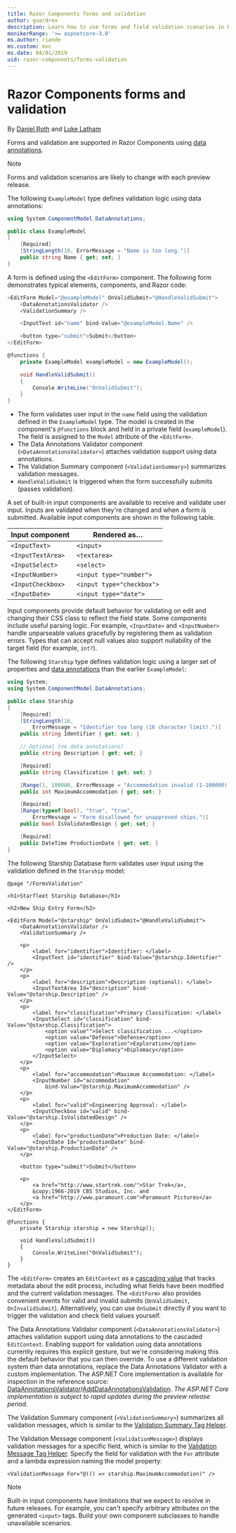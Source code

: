 ```yaml
---
title: Razor Components forms and validation
author: guardrex
description: Learn how to use forms and field validation scenarios in Razor Components.
monikerRange: '>= aspnetcore-3.0'
ms.author: riande
ms.custom: mvc
ms.date: 04/01/2019
uid: razor-components/forms-validation
---
```

# Razor Components forms and validation

By [Daniel Roth](https://github.com/danroth27) and [Luke Latham](https://github.com/guardrex)

Forms and validation are supported in Razor Components using [data annotations](xref:mvc/models/validation).

> [!NOTE]
> Forms and validation scenarios are likely to change with each preview release.

The following `ExampleModel` type defines validation logic using data annotations:

```csharp
using System.ComponentModel.DataAnnotations;

public class ExampleModel
{
    [Required]
    [StringLength(10, ErrorMessage = "Name is too long.")]
    public string Name { get; set; }
}
```

A form is defined using the `<EditForm>` component. The following form demonstrates typical elements, components, and Razor code:

```csharp
<EditForm Model="@exampleModel" OnValidSubmit="@HandleValidSubmit">
    <DataAnnotationsValidator />
    <ValidationSummary />

    <InputText id="name" bind-Value="@exampleModel.Name" />

    <button type="submit">Submit</button>
</EditForm>

@functions {
    private ExampleModel exampleModel = new ExampleModel();

    void HandleValidSubmit()
    {
        Console.WriteLine("OnValidSubmit");
    }
}
```

* The form validates user input in the `name` field using the validation defined in the `ExampleModel` type. The model is created in the component's `@functions` block and held in a private field (`exampleModel`). The field is assigned to the `Model` attribute of the `<EditForm>`.
* The Data Annotations Validator component (`<DataAnnotationsValidator>`) attaches validation support using data annotations.
* The Validation Summary component (`<ValidationSummary>`) summarizes validation messages.
* `HandleValidSubmit` is triggered when the form successfully submits (passes validation).

A set of built-in input components are available to receive and validate user input. Inputs are validated when they're changed and when a form is submitted. Available input components are shown in the following table.

| Input component   | Rendered as&hellip;       |
| ----------------- | ------------------------- |
| `<InputText>`     | `<input>`                 |
| `<InputTextArea>` | `<textarea>`              |
| `<InputSelect>`   | `<select>`                |
| `<InputNumber>`   | `<input type="number">`   |
| `<InputCheckbox>` | `<input type="checkbox">` |
| `<InputDate>`     | `<input type="date">`     |

Input components provide default behavior for validating on edit and changing their CSS class to reflect the field state. Some components include useful parsing logic. For example, `<InputDate>` and `<InputNumber>` handle unparseable values gracefully by registering them as validation errors. Types that can accept null values also support nullability of the target field (for example, `int?`).

The following `Starship` type defines validation logic using a larger set of properties and [data annotations](xref:mvc/models/validation) than the earlier `ExampleModel`:

```csharp
using System;
using System.ComponentModel.DataAnnotations;

public class Starship
{
    [Required]
    [StringLength(16, 
        ErrorMessage = "Identifier too long (16 character limit).")]
    public string Identifier { get; set; }

    // Optional (no data annotations)
    public string Description { get; set; }

    [Required]
    public string Classification { get; set; }

    [Range(1, 100000, ErrorMessage = "Accommodation invalid (1-100000).")]
    public int MaximumAccommodation { get; set; }

    [Required]
    [Range(typeof(bool), "true", "true", 
        ErrorMessage = "Form disallowed for unapproved ships.")]
    public bool IsValidatedDesign { get; set; }

    [Required]
    public DateTime ProductionDate { get; set; }
}
```

The following Starship Database form validates user input using the validation defined in the `Starship` model:

```cshtml
@page "/FormsValidation"

<h1>Starfleet Starship Database</h1>

<h2>New Ship Entry Form</h2>

<EditForm Model="@starship" OnValidSubmit="@HandleValidSubmit">
    <DataAnnotationsValidator />
    <ValidationSummary />

    <p>
        <label for="identifier">Identifier: </label>
        <InputText id="identifier" bind-Value="@starship.Identifier" />
    </p>
    <p>
        <label for="description">Description (optional): </label>
        <InputTextArea Id="description" bind-Value="@starship.Description" />
    </p>
    <p>
        <label for="classification">Primary Classification: </label>
        <InputSelect id="classification" bind-Value="@starship.Classification">
            <option value"">Select classification ...</option>
            <option value="Defense">Defense</option>
            <option value="Exploration">Exploration</option>
            <option value="Diplomacy">Diplomacy</option>
        </InputSelect>
    </p>
    <p>
        <label for="accommodation">Maximum Accommodation: </label>
        <InputNumber id="accommodation" 
            bind-Value="@starship.MaximumAccommodation" />
    </p>
    <p>
        <label for="valid">Engineering Approval: </label>
        <InputCheckbox id="valid" bind-Value="@starship.IsValidatedDesign" />
    </p>
    <p>
        <label for="productionDate">Production Date: </label>
        <InputDate Id="productionDate" bind-Value="@starship.ProductionDate" />
    </p>

    <button type="submit">Submit</button>

    <p>
        <a href="http://www.startrek.com/">Star Trek</a>, 
        &copy;1966-2019 CBS Studios, Inc. and 
        <a href="http://www.paramount.com">Paramount Pictures</a>
    </p>
</EditForm>

@functions {
    private Starship starship = new Starship();

    void HandleValidSubmit()
    {
        Console.WriteLine("OnValidSubmit");
    }
}
```

The `<EditForm>` creates an `EditContext` as a [cascading value](xref:razor-components/components#cascading-values-and-parameters) that tracks metadata about the edit process, including what fields have been modified and the current validation messages. The `<EditForm>` also provides convenient events for valid and invalid submits (`OnValidSubmit`, `OnInvalidSubmit`). Alternatively, you can use `OnSubmit` directly if you want to trigger the validation and check field values yourself.

The Data Annotations Validator component (`<DataAnnotationsValidator>`) attaches validation support using data annotations to the cascaded `EditContext`. Enabling support for validation using data annotations currently requires this explicit gesture, but we're considering making this the default behavior that you can then override. To use a different validation system than data annotations, replace the Data Annotations Validator with a custom implementation. The ASP.NET Core implementation is available for inspection in the reference source: [DataAnnotationsValidator](https://github.com/aspnet/AspNetCore/blob/master/src/Components/Components/src/Forms/DataAnnotationsValidator.cs)/[AddDataAnnotationsValidation](https://github.com/aspnet/AspNetCore/blob/master/src/Components/Components/src/Forms/EditContextDataAnnotationsExtensions.cs). *The ASP.NET Core implementation is subject to rapid updates during the preview release period.*

The Validation Summary component (`<ValidationSummary>`) summarizes all validation messages, which is similar to the [Validation Summary Tag Helper](xref:mvc/views/working-with-forms#the-validation-summary-tag-helper).

The Validation Message component (`<ValidationMessage>`) displays validation messages for a specific field, which is similar to the [Validation Message Tag Helper](xref:mvc/views/working-with-forms#the-validation-message-tag-helper). Specify the field for validation with the `For` attribute and a lambda expression naming the model property:

```cshtml
<ValidationMessage For="@(() => starship.MaximumAccommodation)" />
```

> [!NOTE]
> Built-in input components have limitations that we expect to resolve in future releases. For example, you can't specify arbitrary attributes on the generated `<input>` tags. Build your own component subclasses to handle unavailable scenarios.

